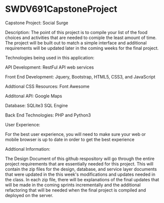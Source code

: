 # SWDV691CapstoneProject
Capstone Project: Social Surge

Description: 
The point of this project is to compile your list of the food choices and activities that are needed to comiple the least amount of time.  The project will be built out to match a simple interface and additional requirements will be updated later in the coming weeks for the final project. 

Technologies being used in this application:

API Development: RestFul API web services

Front End Development: Jquery, Bootstrap, HTML5, CSS3, and JavaScript

Addtional CSS Resources: Font Awesome 

Additonal API: Google Maps 

Database: SQLite3 SQL Engine

Back End Technologies: PHP and Python3

User Experience:

For the best user experience, you will need to make sure your web or mobile browser is up to date in order to get the best experience

Addtional Information:

The Design Document of this github respository will go through the entire project requirements that are essentially needed for this project.  This will contain the zip files for the design, database, and service layer documents that were updated in the this week's modifications and updates needed in the class.  In each zip file, there will be explanations of the final updates that will be made in the coming sprints incrementally and the additional refactoring that will be needed when the final project is compiled and deployed on the server.






















